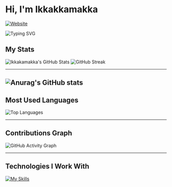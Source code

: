 # Hi, I'm Ikkakkamakka

[![Website](https://img.shields.io/badge/Website-blue?style=flat-square&logo=google-chrome)](www.erictessers.com)

![Typing SVG](https://readme-typing-svg.herokuapp.com?color=F7CACA&lines=Welcome+to+my+GitHub+profile!;I'm+a+passionate+developer!)

## My Stats

![Ikkakamakka's GitHub Stats](https://github-readme-stats.vercel.app/api?username=ikkakkamakka&show_icons=true&theme=ambient_gradient&count_private=true)
![GitHub Streak](https://github-readme-streak-stats.herokuapp.com/?user=ikkakkamakka&theme=dark)

---
![Anurag's GitHub stats](https://github-readme-stats.vercel.app/api?username=ikkakkamakka&show=reviews,discussions_started,discussions_answered,prs_merged,prs_merged_percentage)
---

## Most Used Languages
![Top Languages](https://github-readme-stats.vercel.app/api/top-langs/?username=ikkakkamakka&langs_count=10&layout=compact&theme=dark)

---

## Contributions Graph
![GitHub Activity Graph](https://github-readme-activity-graph.cyclic.app/graph?username=ikkakkamakka&theme=react-dark)

---

## Technologies I Work With

[![My Skills](https://skillicons.dev/icons?i=javascript,typescript,html,css,react,nodejs,vue,mysql,mongodb,aws,git,docker,python&theme=dark)](https://skillicons.dev)
